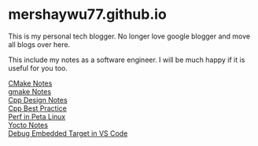 # mershaywu77.github.io 

This is my personal tech blogger. No longer love google blogger and move all blogs over here.  

This include my notes as a software engineer. I will be much happy if it is useful for you too.

[CMake Notes](blog/About-CMake.md)  
[gmake Notes](blog/About-gnu-make.md)  
[Cpp Design Notes](blog/Cpp-----API-Design-Summary.rest.md)  
[Cpp Best Practice](blog/Cpp--best-practice.rest.md)   
[Perf in Peta Linux](blog/Enable-perf-in-peta-linux-build.md)    
[Yocto Notes](blog/Yocto.md)    
[Debug Embedded Target in VS Code](blog/GDB-Target-in-VS-Code.md)       


